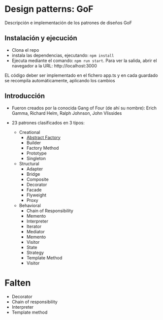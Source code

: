 # Design patterns: GoF

Descripción e implementación de los patrones de diseños GoF

## Instalación y ejecución

* Clona el repo
* instala las dependencias, ejecutando: ```npm install```
* Ejecuta mediante el comando: ```npm run start```. Para ver la salida, abrir el navegador a la URL: http://localhost:3000

EL código deber ser implementado en el fichero app.ts y en cada guardado se recompila automáticamente, aplicando los cambios

## Introducción

* Fueron creados por la conocida Gang of Four (de ahí su nombre): Erich Gamma, Richard Helm, Ralph Johnson, John Vlissides

* 23 patrones clasificados en 3 tipos:
    * Creational
        * [Abstract Factory](/src/patterns/creational-patterns/abstract-factory/abstract-factory.md)
        * Builder
        * Factory Method
        * Prototype
        * Singleton
    * Structural
        * Adapter
        * Bridge
        * Composite
        * Decorator
        * Facade
        * Flyweight
        * Proxy
    * Behavioral
        * Chain of Responsibility
        * Memento
        * Interpreter
        * Iterator
        * Mediator
        * Memento
        * Visitor
        * State
        * Strategy
        * Template Method
        * Visitor

# Falten

* Decorator
* Chain of responsibility
* Interpreter
* Template method
